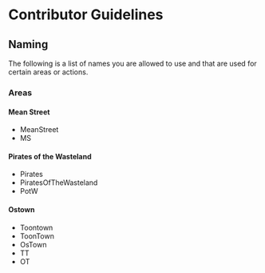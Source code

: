 # Contributor Guidelines

## Naming

The following is a list of names you are allowed to use and that are used for certain areas or actions.

### Areas

#### Mean Street

- MeanStreet
- MS

#### Pirates of the Wasteland

- Pirates
- PiratesOfTheWasteland
- PotW

#### Ostown

- Toontown
- ToonTown
- OsTown
- TT
- OT
